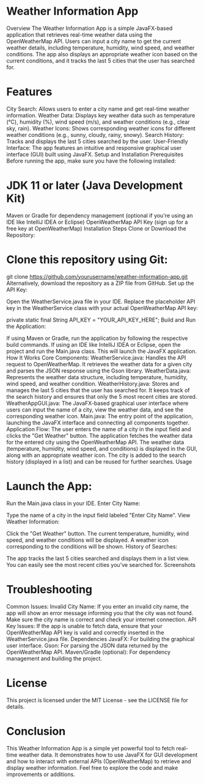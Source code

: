 # Weather Information App
Overview The Weather Information App is a simple JavaFX-based application that retrieves real-time weather data using the OpenWeatherMap API. Users can input a city name to get the current weather details, including temperature, humidity, wind speed, and weather conditions. The app also displays an appropriate weather icon based on the current conditions, and it tracks the last 5 cities that the user has searched for.

# Features
City Search: Allows users to enter a city name and get real-time weather information. Weather Data: Displays key weather data such as temperature (°C), humidity (%), wind speed (m/s), and weather conditions (e.g., clear sky, rain). Weather Icons: Shows corresponding weather icons for different weather conditions (e.g., sunny, cloudy, rainy, snowy). Search History: Tracks and displays the last 5 cities searched by the user. User-Friendly Interface: The app features an intuitive and responsive graphical user interface (GUI) built using JavaFX. Setup and Installation Prerequisites Before running the app, make sure you have the following installed:

# JDK 11 or later (Java Development Kit)
Maven or Gradle for dependency management (optional if you're using an IDE like IntelliJ IDEA or Eclipse) OpenWeatherMap API Key (sign up for a free key at OpenWeatherMap) Installation Steps Clone or Download the Repository:

# Clone this repository using Git:
git clone https://github.com/yourusername/weather-information-app.git Alternatively, download the repository as a ZIP file from GitHub. Set up the API Key:

Open the WeatherService.java file in your IDE. Replace the placeholder API key in the WeatherService class with your actual OpenWeatherMap API key:

private static final String API_KEY = "YOUR_API_KEY_HERE"; Build and Run the Application:

If using Maven or Gradle, run the application by following the respective build commands. If using an IDE like IntelliJ IDEA or Eclipse, open the project and run the Main.java class. This will launch the JavaFX application. How It Works Core Components: WeatherService.java: Handles the API request to OpenWeatherMap. It retrieves the weather data for a given city and parses the JSON response using the Gson library. WeatherData.java: Represents the weather data structure, including temperature, humidity, wind speed, and weather condition. WeatherHistory.java: Stores and manages the last 5 cities that the user has searched for. It keeps track of the search history and ensures that only the 5 most recent cities are stored. WeatherAppGUI.java: The JavaFX-based graphical user interface where users can input the name of a city, view the weather data, and see the corresponding weather icon. Main.java: The entry point of the application, launching the JavaFX interface and connecting all components together. Application Flow: The user enters the name of a city in the input field and clicks the "Get Weather" button. The application fetches the weather data for the entered city using the OpenWeatherMap API. The weather data (temperature, humidity, wind speed, and conditions) is displayed in the GUI, along with an appropriate weather icon. The city is added to the search history (displayed in a list) and can be reused for further searches. Usage

# Launch the App:
Run the Main.java class in your IDE. Enter City Name:

Type the name of a city in the input field labeled "Enter City Name". View Weather Information:

Click the "Get Weather" button.
The current temperature, humidity, wind speed, and weather conditions will be displayed. A weather icon corresponding to the conditions will be shown. History of Searches:

The app tracks the last 5 cities searched and displays them in a list view. You can easily see the most recent cities you’ve searched for. Screenshots

# Troubleshooting
Common Issues: Invalid City Name: If you enter an invalid city name, the app will show an error message informing you that the city was not found. Make sure the city name is correct and check your internet connection. API Key Issues: If the app is unable to fetch data, ensure that your OpenWeatherMap API key is valid and correctly inserted in the WeatherService.java file. Dependencies JavaFX: For building the graphical user interface. Gson: For parsing the JSON data returned by the OpenWeatherMap API. Maven/Gradle (optional): For dependency management and building the project.

# License
This project is licensed under the MIT License - see the LICENSE file for details.

# Conclusion
This Weather Information App is a simple yet powerful tool to fetch real-time weather data. It demonstrates how to use JavaFX for GUI development and how to interact with external APIs (OpenWeatherMap) to retrieve and display weather information. Feel free to explore the code and make improvements or additions.
